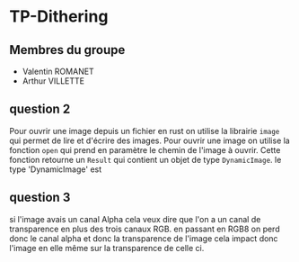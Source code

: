# TP-Dithering

## Membres du groupe

- Valentin ROMANET
- Arthur VILLETTE

## question 2

Pour ouvrir une image depuis un fichier en rust on utilise la librairie `image` qui permet de lire et d'écrire des images. Pour ouvrir une image on utilise la fonction `open` qui prend en paramètre le chemin de l'image à ouvrir. Cette fonction retourne un `Result` qui contient un objet de type `DynamicImage`. le type 'DynamicImage' est

## question 3

si l'image avais un canal Alpha cela veux dire que l'on a un canal de transparence en plus des trois canaux RGB. en passant en RGB8 on perd donc le canal alpha et donc la transparence de l'image cela impact donc l'image en elle même sur la transparence de celle ci.
